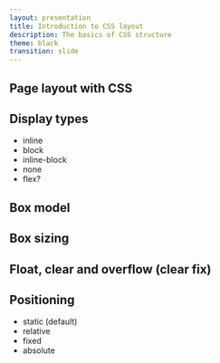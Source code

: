 ```yaml
---
layout: presentation
title: Introduction to CSS layout
description: The basics of CSS structure
theme: black
transition: slide
---
```


<section>
  <h2>Page layout with CSS</h2>
</section>

<section>
  <h2>Display types</h2>
  <ul>
    <li class="fragment">inline</li>
    <li class="fragment">block</li>
    <li class="fragment">inline-block</li>
    <li class="fragment">none</li>
    <li class="fragment">flex?</li>
  </ul>
</section>

<section>
  <h2>Box model</h2>
</section>

<section>
  <h2>Box sizing</h2>
</section>

<section>
  <h2>Float, clear and overflow (clear fix)</h2>
</section>

<section>
  <h2>Positioning</h2>
  <ul>
      <li>static (default)</li>
      <li>relative</li>
      <li>fixed</li>
      <li>absolute</li>
  </ul> 
</section>